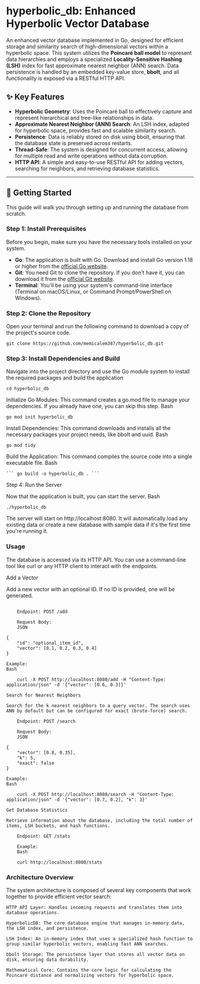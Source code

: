 # hyperbolic_db: Enhanced Hyperbolic Vector Database

An enhanced vector database implemented in Go, designed for efficient storage and similarity search of high-dimensional vectors within a hyperbolic space. This system utilizes the **Poincaré ball model** to represent data hierarchies and employs a specialized **Locality-Sensitive Hashing (LSH)** index for fast approximate nearest neighbor (ANN) search. Data persistence is handled by an embedded key-value store, **bbolt**, and all functionality is exposed via a RESTful HTTP API.

## ✨ Key Features

* **Hyperbolic Geometry**: Uses the Poincaré ball to effectively capture and represent hierarchical and tree-like relationships in data.
* **Approximate Nearest Neighbor (ANN) Search**: An LSH index, adapted for hyperbolic space, provides fast and scalable similarity search.
* **Persistence**: Data is reliably stored on disk using bbolt, ensuring that the database state is preserved across restarts.
* **Thread-Safe**: The system is designed for concurrent access, allowing for multiple read and write operations without data corruption.
* **HTTP API**: A simple and easy-to-use RESTful API for adding vectors, searching for neighbors, and retrieving database statistics.

---

## 🚀 Getting Started

This guide will walk you through setting up and running the database from scratch.

### Step 1: Install Prerequisites

Before you begin, make sure you have the necessary tools installed on your system.

* **Go**: The application is built with Go. Download and install Go version 1.18 or higher from the [official Go website](https://go.dev/dl/).
* **Git**: You need Git to clone the repository. If you don't have it, you can download it from the [official Git website](https://git-scm.com/downloads).
* **Terminal**: You'll be using your system's command-line interface (Terminal on macOS/Linux, or Command Prompt/PowerShell on Windows).

### Step 2: Clone the Repository

Open your terminal and run the following command to download a copy of the project's source code.

```
git clone https://github.com/memicalem387/hyperbolic_db.git
```

### Step 3: Install Dependencies and Build

Navigate into the project directory and use the Go module system to install the required packages and build the application

``` cd hyperbolic_db ```

Initialize Go Modules: This command creates a go.mod file to manage your dependencies. If you already have one, you can skip this step.
Bash

``` go mod init hyperbolic_db ```

Install Dependencies: This command downloads and installs all the necessary packages your project needs, like bbolt and uuid.
Bash

``` go mod tidy ```

Build the Application: This command compiles the source code into a single executable file.
Bash

    ``` go build -o hyperbolic_db . ```

Step 4: Run the Server

Now that the application is built, you can start the server.
Bash

``` ./hyperbolic_db ```

The server will start on http://localhost:8080. It will automatically load any existing data or create a new database with sample data if it's the first time you're running it.

### Usage

The database is accessed via its HTTP API. You can use a command-line tool like curl or any HTTP client to interact with the endpoints.

Add a Vector

Add a new vector with an optional ID. If no ID is provided, one will be generated.
```

    Endpoint: POST /add

    Request Body:
    JSON

{
    "id": "optional_item_id",
    "vector": [0.1, 0.2, 0.3, 0.4]
}

Example:
Bash

    curl -X POST http://localhost:8080/add -H "Content-Type: application/json" -d '{"vector": [0.6, 0.3]}'

Search for Nearest Neighbors

Search for the k nearest neighbors to a query vector. The search uses ANN by default but can be configured for exact (brute-force) search.

    Endpoint: POST /search

    Request Body:
    JSON

{
    "vector": [0.8, 0.35],
    "k": 5,
    "exact": false
}

Example:
Bash

    curl -X POST http://localhost:8080/search -H "Content-Type: application/json" -d '{"vector": [0.7, 0.2], "k": 3}'

Get Database Statistics

Retrieve information about the database, including the total number of items, LSH buckets, and hash functions.

    Endpoint: GET /stats

    Example:
    Bash

    curl http://localhost:8080/stats
```

###  Architecture Overview

The system architecture is composed of several key components that work together to provide efficient vector search:

    HTTP API Layer: Handles incoming requests and translates them into database operations.

    HyperbolicDB: The core database engine that manages in-memory data, the LSH index, and persistence.

    LSH Index: An in-memory index that uses a specialized hash function to group similar hyperbolic vectors, enabling fast ANN searches.

    bbolt Storage: The persistence layer that stores all vector data on disk, ensuring data durability.

    Mathematical Core: Contains the core logic for calculating the Poincaré distance and normalizing vectors for hyperbolic space.

